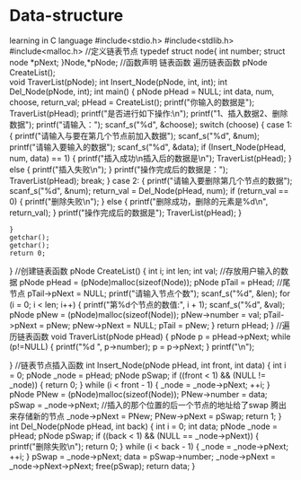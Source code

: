 # Data-structure
learning in C language
#include<stdio.h>
#include<stdlib.h>
#include<malloc.h>
//定义链表节点
typedef struct node{
	int number;
	struct node *pNext;
}Node,*pNode;
//函数声明 链表函数 遍历链表函数
pNode CreateList();       
void TraverList(pNode);
int Insert_Node(pNode, int, int);
int Del_Node(pNode, int);
int main()
{
	pNode pHead = NULL;
	int data, num, choose, return_val;
	pHead = CreateList();
	printf("你输入的数据是");
	TraverList(pHead);
	printf("是否进行如下操作:\n");
	printf("1、插入数据2、删除数据");
	printf("请输入：");
	scanf_s("%d", &choose);
	switch (choose)
	{
	case 1:
	{
		printf("请输入与要在第几个节点前加入数据");
		scanf_s("%d", &num);
		printf("请输入要输入的数据");
		scanf_s("%d", &data);
		if (Insert_Node(pHead, num, data) == 1)
		{
			printf("插入成功\n插入后的数据是\n");
			TraverList(pHead);
		}
		else
		{
			printf("插入失败\n");
		}
		printf("操作完成后的数据是：");
		TraverList(pHead);
		break;
	}
	case 2:
	{
		printf("请输入要删除第几个节点的数据");
		scanf_s("%d", &num);
		return_val = Del_Node(pHead, num);
		if (return_val == 0)
		{
			printf("删除失败\n");
		}
		else
		{
			printf("删除成功，删除的元素是%d\n", return_val);
		}
		printf("操作完成后的数据是");
		TraverList(pHead);
	}
	
	}
	getchar();
	getchar();
	return 0;
}
//创建链表函数
pNode CreateList()
{
	int i;
	int len;
	int val;    //存放用户输入的数据
	pNode pHead = (pNode)malloc(sizeof(Node));
	pNode pTail = pHead;    //尾节点
	pTail->pNext = NULL;
	printf("请输入节点个数");
	scanf_s("%d", &len);
	for (i = 0; i < len; i++)
	{
		printf("第%d个节点的数值:", i + 1);
		scanf_s("%d", &val);
		pNode pNew = (pNode)malloc(sizeof(Node));
		pNew->number = val;
		pTail->pNext = pNew;
		pNew->pNext = NULL;
		pTail = pNew;
	}
	return pHead;
}
//遍历链表函数
void TraverList(pNode pHead)
{
	pNode p = pHead->pNext;
	while (p!=NULL)
	{
		printf("%d ", p->number);
		p = p->pNext;
	}
	printf("\n");
	
}
//链表节点插入函数
int Insert_Node(pNode pHead, int front, int data)
{
	int i = 0;
	pNode _node = pHead;
	pNode pSwap;
	if ((front < 1) && (NULL != _node))
	{
		return 0;
	}
	while (i < front - 1)
	{
		_node = _node->pNext;
		++i;
	}
	pNode PNew = (pNode)malloc(sizeof(Node));
	PNew->number = data;
	pSwap = _node->pNext;   //插入的那个位置的后一个节点的地址给了swap 腾出来存储新的节点
	_node->pNext = PNew;
	PNew->pNext = pSwap;
	return 1;
}
int Del_Node(pNode pHead, int back)
{
	int i = 0;
	int data;
	pNode _node = pHead;
	pNode pSwap;
	if ((back < 1) && (NULL == _node->pNext))
	{
		printf("删除失败\n");
		return 0;
	}
	while (i < back - 1)
	{
		_node = _node->pNext;
		++i;
	}
	pSwap = _node->pNext;
	data = pSwap->number;
	_node->pNext = _node->pNext->pNext;
	free(pSwap);
	return data;
}
